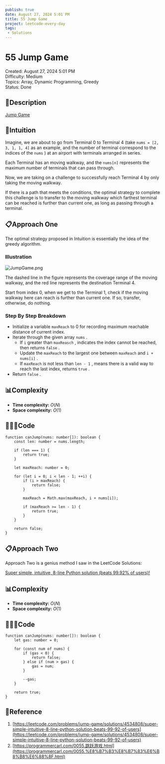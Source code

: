 ```yaml
---
publish: true
date: August 27, 2024 5:01 PM
title: 55 Jump Game
project: leetcode-every-day
tags:
 - Solutions
---
```


# 55 Jump Game

Created: August 27, 2024 5:01 PM<br>
Difficulty: Medium<br>
Topics: Array, Dynamic Programming, Greedy<br>
Status: Done<br>

## 📖Description

[Jump Game](https://leetcode.com/problems/jump-game/description/)

## 🤔Intuition

Imagine, we are about to go from Terminal 0 to Terminal 4 (take `nums = [2, 3, 1, 1, 4]` as an example, and the number of terminal correspond to the indices of the `nums` ) at an airport with terminals arranged in series.

Each Terminal has an moving walkway, and the `nums[n]` represents the maximum number of terminals that can pass through.

Now, we are taking on a challenge to successfully reach Terminal 4 by only taking the moving walkway.

If there is a path that meets the conditions, the optimal strategy to complete this challenge is to transfer to the moving walkway which farthest terminal can be reached is further than current one, as long as passing through a terminal.

## 📋Approach One

The optimal strategy proposed in Intuition is essentially the idea of the greedy algorithm.

### Illustration

![JumpGame.png](/images/55-Jump-Game.png)

The dashed line in the figure represents the coverage range of the moving walkway, and the red line represents the destination Terminal 4.

Start from index 0, when we get to the Terminal 1, check if the moving walkway here can reach is further than current one. If so, transfer, otherwise, do nothing.

### **Step By Step Breakdown**

- Initialize a variable `maxReach` to 0 for recording maximum reachable distance of current index.
- Iterate through the given array `nums` .
    - If `i` greater than `maxReasch` , indicates the index cannot be reached, then returns `false` .
    - Update the `maxReach` to the largest one between `maxReach` and `i + nums[i]` .
    - If `maxReach` is not less than `len - 1` , means there is a valid way to reach the last index, returns `true` .
- Return `false` .

## 📊Complexity

- **Time complexity:** $O(N)$
- **Space complexity:** $O(1)$

## 🧑🏻‍💻Code

```tsx
function canJump(nums: number[]): boolean {
    const len: number = nums.length;

    if (len === 1) {
        return true;
    }

    let maxReach: number = 0;

    for (let i = 0; i < len - 1; ++i) {
        if (i > maxReach) {
            return false;
        }

        maxReach = Math.max(maxReach, i + nums[i]);

        if (maxReach >= len - 1) {
            return true;
        }
    }

    return false;
}
```

## 📋Approach Two

Approach Two is a genius method I saw in the LeetCode Solutions:

[Super simple, intuitive, 8-line Python solution (beats 99.92% of users)!](https://leetcode.com/problems/jump-game/solutions/4534808/super-simple-intuitive-8-line-python-solution-beats-99-92-of-users)

## 📊Complexity

- **Time complexity:** $O(N)$
- **Space complexity:** $O(1)$

## 🧑🏻‍💻Code

```tsx
function canJump(nums: number[]): boolean {
    let gas: number = 0;

    for (const num of nums) {
        if (gas < 0) {
            return false;
        } else if (num > gas) {
            gas = num;
        }

        --gas;
    }

    return true;
}
```

## 🔖Reference

1. [https://leetcode.com/problems/jump-game/solutions/4534808/super-simple-intuitive-8-line-python-solution-beats-99-92-of-users](https://leetcode.com/problems/jump-game/solutions/4534808/super-simple-intuitive-8-line-python-solution-beats-99-92-of-users)
2. [https://programmercarl.com/0055.跳跃游戏.html](https://programmercarl.com/0055.%E8%B7%B3%E8%B7%83%E6%B8%B8%E6%88%8F.html)
